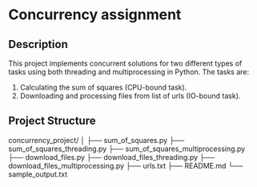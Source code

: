 # Concurrency assignment

## Description
This project implements concurrent solutions for two different types of tasks using both threading and multiprocessing in Python. The tasks are:

1. Calculating the sum of squares (CPU-bound task).
2. Downloading and processing files from list of urls (IO-bound task).

## Project Structure
concurrency_project/
│
├── sum_of_squares.py
├── sum_of_squares_threading.py
├── sum_of_squares_multiprocessing.py
├── download_files.py
├── download_files_threading.py
├── download_files_multiprocessing.py
├── urls.txt
├── README.md
└── sample_output.txt